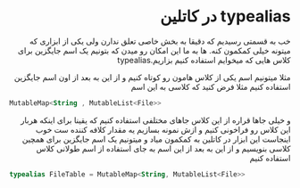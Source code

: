 <div dir="rtl">

# typealias در کاتلین


خب به قسمتی رسیدیم که دقیقا به بخش خاصی تعلق ندارن ولی یکی از ابزاری که میتونه خیلی کمکمون کنه.
ها به ما این امکان رو میدن که بتونیم یک اسم جایگزین برای کلاس هایی که میخوایم استفاده کنیم بزاریم.typealias 


مثلا میتونیم اسم یکی از کلاس هامون رو کوتاه کنیم و از این به بعد از اون اسم جایگزین استفاده کنیم
مثلا فرض کنید که کلاسی به این اسم
</div>



```kotlin
MutableMap<String , MutableList<File>>
```


<div dir="rtl">

و خیلی جاها قراره از این کلاس جاهای مختلفی استفاده کنیم که یقینا برای اینکه هربار این کلاس رو فراخونی کنیم و ازش نمونه بسازیم یه مقدار کلافه کننده ست
خوب اینجاست این ابزار در کاتلین به کمکمون میاد و میتونیم یک اسم جایگزین برای همچین کلاسی بنویسیم و از این به بعد از این اسم به جای استفاده از اسم طولانی کلاس استفاده کنیم
</div>

```kotlin
typealias FileTable = MutableMap<String, MutableList<File>>
```


<div dir="rtl">

</div>
